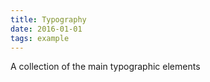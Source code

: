 ```yaml
---
title: Typography
date: 2016-01-01
tags: example
---
```


A collection of the main typographic elements